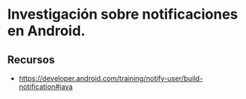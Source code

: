 # Investigación sobre notificaciones en Android.

## Recursos 
- https://developer.android.com/training/notify-user/build-notification#java
